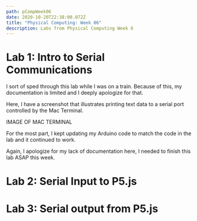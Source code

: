 ```yaml
---
path: pCompWeek06
date: 2020-10-20T22:38:00.072Z
title: "Physical Computing: Week 06"
description: Labs from Physical Computing Week 6
---
```

# Lab 1: Intro to Serial Communications

I sort of sped through this lab while I was on a train. Because of this, my documentation is limited and I deeply apologize for that. 

Here, I have a screenshot that illustrates printing text data to a serial port controlled by the Mac Terminal.

IMAGE OF MAC TERMINAL

For the most part, I kept updating my Arduino code to match the code in the lab and it continued to work.

Again, I apologize for my lack of documentation here, I needed to finish this lab ASAP this week. 

# Lab 2: Serial Input to P5.js

# Lab 3: Serial output from P5.js

